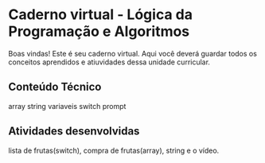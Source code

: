 # Caderno virtual - Lógica da Programação e Algoritmos
Boas vindas! Este é seu caderno virtual. Aqui você deverá guardar todos os conceitos aprendidos e atiuvidades dessa unidade curricular. 


## Conteúdo Técnico
array
string
variaveis
switch
prompt
## Atividades desenvolvidas
lista de frutas(switch), compra de frutas(array), string e o vídeo.


